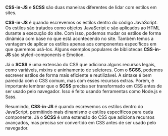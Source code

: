 **CSS-in-JS** e **SCSS** são duas maneiras diferentes de lidar com estilos em sites.

**CSS-in-JS** é quando escrevemos os estilos dentro do código JavaScript. Os estilos são tratados como objetos JavaScript e são aplicados ao HTML durante a execução do site. Com isso, podemos mudar os estilos de forma dinâmica com base no que está acontecendo no site. Também temos a vantagem de aplicar os estilos apenas aos componentes específicos em que queremos usá-los. Alguns exemplos populares de bibliotecas **CSS-in-JS** são styled-components e Emotion.

Já o **SCSS** é uma extensão do CSS que adiciona alguns recursos legais, como variáveis, mixins e aninhamento de seletores. Com o **SCSS**, podemos escrever estilos de forma mais eficiente e reutilizável. A sintaxe é bem parecida com o CSS comum, mas com esses recursos extras. Porém, é importante lembrar que o **SCSS** precisa ser transformado em CSS antes de ser usado pelo navegador. Isso é feito usando ferramentas como Node.js e Sass.

Resumindo, **CSS-in-JS** é quando escrevemos os estilos dentro do JavaScript, permitindo mais dinamismo e estilos específicos para cada componente. Já o **SCSS** é uma extensão do CSS que adiciona recursos avançados, mas precisa ser convertido em CSS antes de ser usado pelo navegador.